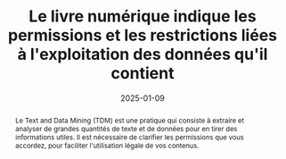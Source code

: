 ---
title: Le livre numérique indique les permissions et les restrictions liées à l'exploitation des données qu'il contient
abstract: Le Text and Data Mining (TDM) est une pratique qui consiste à extraire et analyser de grandes quantités de texte et de données pour en tirer des informations utiles. Il est nécessaire de clarifier les permissions que vous accordez, pour faciliter  l'utilisation légale de vos contenus.
categories: 
    - "Identification et contact"
agrege: E017
opquast: N/A
indiceebook: '17'
description: "Règle n° 017"
before: "016"
weight: "017"
after: "018"
actif: '1'
layout: rules
date: 2025-01-09
tags: 
    - "Juridique"
    - ""
objectif: 
    - "Indiquer les conditions sous lesquelles le contenu peut être miné pour des analyses de texte et de données"
    - "Encourager une utilisation éthique et responsable des données"
Meo: 
    - "Utiliser `meta property tdm:reservation` et `meta property tdm:policy`"
    - "Si vous utilisez le format EPUB, vous pouvez inclure des métadonnées TDM dans le fichier content.opf ou dans des fichiers XML spécifiques"
    - "Pour les fichiers PDF, vous pouvez utiliser des métadonnées XMP (Extensible Metadata Platform) pour inclure des informations sur les permissions TDM."
Controle: 
    - "* Vérifier la présence d’au moins deux modes de contact.* Vérifier qu’il est possible de joindre effectivement une personne via les modes de contact proposés."
epubcheck: false
ace: false
humancheck: true
ReadiumGoToolkit: 
Source: 
    - "SNE"
Referentiel: 
    - "TDM Reservation Protocol (TDMRep)"
steps: 
    - "Éditorial"
    - "Fabrication"
---